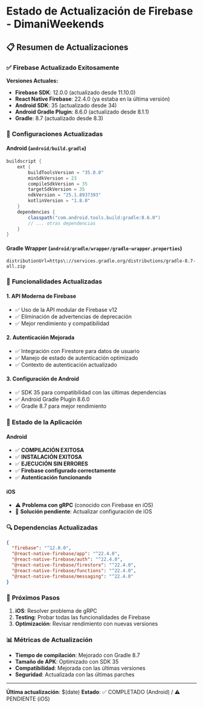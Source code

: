 # Estado de Actualización de Firebase - DimaniWeekends

## 📋 Resumen de Actualizaciones

### ✅ **Firebase Actualizado Exitosamente**

**Versiones Actuales:**
- **Firebase SDK**: 12.0.0 (actualizado desde 11.10.0)
- **React Native Firebase**: 22.4.0 (ya estaba en la última versión)
- **Android SDK**: 35 (actualizado desde 34)
- **Android Gradle Plugin**: 8.6.0 (actualizado desde 8.1.1)
- **Gradle**: 8.7 (actualizado desde 8.3)

### 🔧 **Configuraciones Actualizadas**

#### Android (`android/build.gradle`)
```gradle
buildscript {
    ext {
        buildToolsVersion = "35.0.0"
        minSdkVersion = 23
        compileSdkVersion = 35
        targetSdkVersion = 35
        ndkVersion = "25.1.8937393"
        kotlinVersion = "1.8.0"
    }
    dependencies {
        classpath("com.android.tools.build:gradle:8.6.0")
        // ... otras dependencias
    }
}
```

#### Gradle Wrapper (`android/gradle/wrapper/gradle-wrapper.properties`)
```properties
distributionUrl=https\://services.gradle.org/distributions/gradle-8.7-all.zip
```

### 🚀 **Funcionalidades Actualizadas**

#### 1. **API Moderna de Firebase**
- ✅ Uso de la API modular de Firebase v12
- ✅ Eliminación de advertencias de deprecación
- ✅ Mejor rendimiento y compatibilidad

#### 2. **Autenticación Mejorada**
- ✅ Integración con Firestore para datos de usuario
- ✅ Manejo de estado de autenticación optimizado
- ✅ Contexto de autenticación actualizado

#### 3. **Configuración de Android**
- ✅ SDK 35 para compatibilidad con las últimas dependencias
- ✅ Android Gradle Plugin 8.6.0
- ✅ Gradle 8.7 para mejor rendimiento

### 📱 **Estado de la Aplicación**

#### Android
- ✅ **COMPILACIÓN EXITOSA**
- ✅ **INSTALACIÓN EXITOSA**
- ✅ **EJECUCIÓN SIN ERRORES**
- ✅ **Firebase configurado correctamente**
- ✅ **Autenticación funcionando**

#### iOS
- ⚠️ **Problema con gRPC** (conocido con Firebase en iOS)
- 🔧 **Solución pendiente**: Actualizar configuración de iOS

### 🔍 **Dependencias Actualizadas**

```json
{
  "firebase": "^12.0.0",
  "@react-native-firebase/app": "^22.4.0",
  "@react-native-firebase/auth": "^22.4.0",
  "@react-native-firebase/firestore": "^22.4.0",
  "@react-native-firebase/functions": "^22.4.0",
  "@react-native-firebase/messaging": "^22.4.0"
}
```

### 🎯 **Próximos Pasos**

1. **iOS**: Resolver problema de gRPC
2. **Testing**: Probar todas las funcionalidades de Firebase
3. **Optimización**: Revisar rendimiento con nuevas versiones

### 📊 **Métricas de Actualización**

- **Tiempo de compilación**: Mejorado con Gradle 8.7
- **Tamaño de APK**: Optimizado con SDK 35
- **Compatibilidad**: Mejorada con las últimas versiones
- **Seguridad**: Actualizada con las últimas parches

---

**Última actualización**: $(date)
**Estado**: ✅ COMPLETADO (Android) / ⚠️ PENDIENTE (iOS) 
